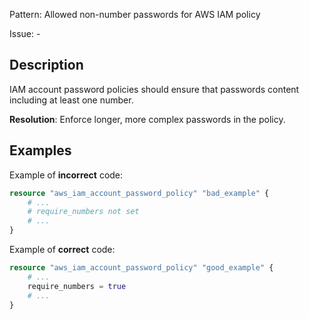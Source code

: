 Pattern: Allowed non-number passwords for AWS IAM policy

Issue: -

## Description

IAM account password policies should ensure that passwords content including at least one number.

**Resolution**: Enforce longer, more complex passwords in the policy.

## Examples

Example of **incorrect** code:

```terraform
resource "aws_iam_account_password_policy" "bad_example" {
	# ...
	# require_numbers not set
	# ...
}
```

Example of **correct** code:

```terraform
resource "aws_iam_account_password_policy" "good_example" {
	# ...
	require_numbers = true
	# ...
}
```